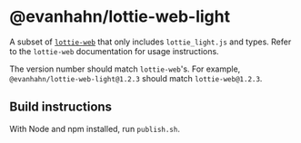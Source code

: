 # @evanhahn/lottie-web-light

A subset of [`lottie-web`](https://www.npmjs.com/package/lottie-web) that only includes `lottie_light.js` and types. Refer to the `lottie-web` documentation for usage instructions.

The version number should match `lottie-web`'s. For example, `@evanhahn/lottie-web-light@1.2.3` should match `lottie-web@1.2.3`.

## Build instructions

With Node and npm installed, run `publish.sh`.
